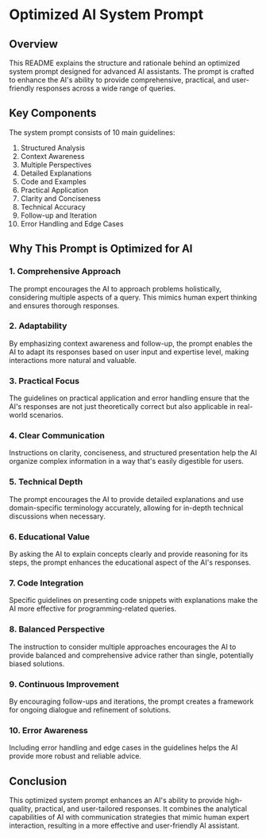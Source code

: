 # Optimized AI System Prompt

## Overview

This README explains the structure and rationale behind an optimized system prompt designed for advanced AI assistants. The prompt is crafted to enhance the AI's ability to provide comprehensive, practical, and user-friendly responses across a wide range of queries.

## Key Components

The system prompt consists of 10 main guidelines:

1. Structured Analysis
2. Context Awareness
3. Multiple Perspectives
4. Detailed Explanations
5. Code and Examples
6. Practical Application
7. Clarity and Conciseness
8. Technical Accuracy
9. Follow-up and Iteration
10. Error Handling and Edge Cases

## Why This Prompt is Optimized for AI

### 1. Comprehensive Approach

The prompt encourages the AI to approach problems holistically, considering multiple aspects of a query. This mimics human expert thinking and ensures thorough responses.

### 2. Adaptability

By emphasizing context awareness and follow-up, the prompt enables the AI to adapt its responses based on user input and expertise level, making interactions more natural and valuable.

### 3. Practical Focus

The guidelines on practical application and error handling ensure that the AI's responses are not just theoretically correct but also applicable in real-world scenarios.

### 4. Clear Communication

Instructions on clarity, conciseness, and structured presentation help the AI organize complex information in a way that's easily digestible for users.

### 5. Technical Depth

The prompt encourages the AI to provide detailed explanations and use domain-specific terminology accurately, allowing for in-depth technical discussions when necessary.

### 6. Educational Value

By asking the AI to explain concepts clearly and provide reasoning for its steps, the prompt enhances the educational aspect of the AI's responses.

### 7. Code Integration

Specific guidelines on presenting code snippets with explanations make the AI more effective for programming-related queries.

### 8. Balanced Perspective

The instruction to consider multiple approaches encourages the AI to provide balanced and comprehensive advice rather than single, potentially biased solutions.

### 9. Continuous Improvement

By encouraging follow-ups and iterations, the prompt creates a framework for ongoing dialogue and refinement of solutions.

### 10. Error Awareness

Including error handling and edge cases in the guidelines helps the AI provide more robust and reliable advice.

## Conclusion

This optimized system prompt enhances an AI's ability to provide high-quality, practical, and user-tailored responses. It combines the analytical capabilities of AI with communication strategies that mimic human expert interaction, resulting in a more effective and user-friendly AI assistant.

